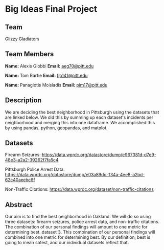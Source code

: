 # Big Ideas Final Project

## Team

Glizzy Gladiators

## Team Members

**Name:** Alexis Giobbi **Email:** aeg70@pitt.edu

**Name:** Tom Bartie **Email:** tjb141@pitt.edu

**Name:** Panagiotis Moisiadis **Email:** pim17@pitt.edu

## Description 

We are deciding the best neighborhood in Pittsburgh using the datasets that are linked below. We did this by summing up each dataset's incidents per neighborhood and merging this into one dataframe. We accomplished this by using pandas, python, geopandas, and matplot.  

## Datasets

Firearm Seizures: https://data.wprdc.org/datastore/dump/e967381d-d7e9-48e3-a2a2-39262f7fa5c4

Pittsburgh Police Arrest Data: https://data.wprdc.org/datastore/dump/e03a89dd-134a-4ee8-a2bd-62c40aeebc6f

Non-Traffic Citations: https://data.wprdc.org/dataset/non-traffic-citations

## Abstract

Our aim is to find the best neighborhood in Oakland. We will do so using three datasets: firearm seizures, police arrest
data, and non-traffic citations. The combination of our personal findings will amount to one metric for determining best.
dataset 3. This combination of our personal findings will combined into one metric for determining best. By our definition,
best is going to mean safest, and our individual datasets reflect that. 
